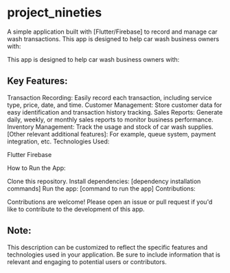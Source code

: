 # project_nineties

A simple application built with [Flutter/Firebase] to record and manage car wash transactions. 
This app is designed to help car wash business owners with:



This app is designed to help car wash business owners with:

## Key Features:

Transaction Recording: Easily record each transaction, including service type, price, date, and time.
Customer Management: Store customer data for easy identification and transaction history tracking.
Sales Reports: Generate daily, weekly, or monthly sales reports to monitor business performance.
Inventory Management: Track the usage and stock of car wash supplies.
[Other relevant additional features]: For example, queue system, payment integration, etc.
Technologies Used:

Flutter
Firebase

How to Run the App:

Clone this repository.
Install dependencies: [dependency installation commands]
Run the app: [command to run the app]
Contributions:

Contributions are welcome! Please open an issue or pull request if you'd like to contribute to the development of this app.


## Note:

This description can be customized to reflect the specific features and technologies used in your application. Be sure to include information that is relevant and engaging to potential users or contributors.


